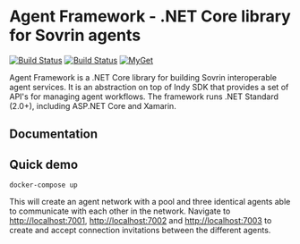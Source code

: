 # Agent Framework - .NET Core library for Sovrin agents

[![Build Status](https://dev.azure.com/streetcred/Agent%20Framework/_apis/build/status/Agent%20Framework%20-%20Build?branchName=master)](https://dev.azure.com/streetcred/Agent%20Framework/_build/latest?definitionId=10?branchName=master)
[![Build Status](https://travis-ci.com/streetcred-id/agent-framework.svg?branch=master)](https://travis-ci.com/streetcred-id/agent-framework)
[![MyGet](https://img.shields.io/myget/agent-framework/v/AgentFramework.Core.svg)](https://www.myget.org/feed/agent-framework/package/nuget/AgentFramework.Core)

Agent Framework is a .NET Core library for building Sovrin interoperable agent services.
It is an abstraction on top of Indy SDK that provides a set of API's for managing agent workflows.
The framework runs .NET Standard (2.0+), including ASP.NET Core and Xamarin.

## Documentation

## Quick demo

```lang=bash
docker-compose up
```

This will create an agent network with a pool and three identical agents able to communicate with each other in the network.
Navigate to [http://localhost:7001](http://localhost:7001), [http://localhost:7002](http://localhost:7001) and [http://localhost:7003](http://localhost:7001) to create and accept connection invitations between the different agents.